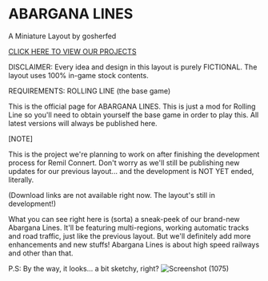 # ABARGANA LINES

A Miniature Layout by gosherfed

[CLICK HERE TO VIEW OUR PROJECTS](https://github.com/gosherfed/GOSHERFED-PROJECTS)

DISCLAIMER: Every idea and design in this layout is purely FICTIONAL. The layout uses 100% in-game stock contents.

REQUIREMENTS: ROLLING LINE (the base game)

This is the official page for ABARGANA LINES. This is just a mod for Rolling Line so you'll need to obtain yourself the base game in order to play this.
All latest versions will always be published here.

[NOTE]

This is the project we're planning to work on after finishing the development process for Remil Connert. Don't worry as we'll still be publishing new updates for our previous layout... and the development is NOT YET ended, literally.

(Download links are not available right now. The layout's still in development!)

What you can see right here is (sorta) a sneak-peek of our brand-new Abargana Lines. It'll be featuring multi-regions, working automatic tracks and road traffic, just like the previous layout. But we'll definitely add more enhancements and new stuffs! Abargana Lines is about high speed railways and other than that.

P.S: By the way, it looks... a bit sketchy, right?
![Screenshot (1075)](https://github.com/user-attachments/assets/5bee1f81-8808-4960-9fee-75e267993414)



